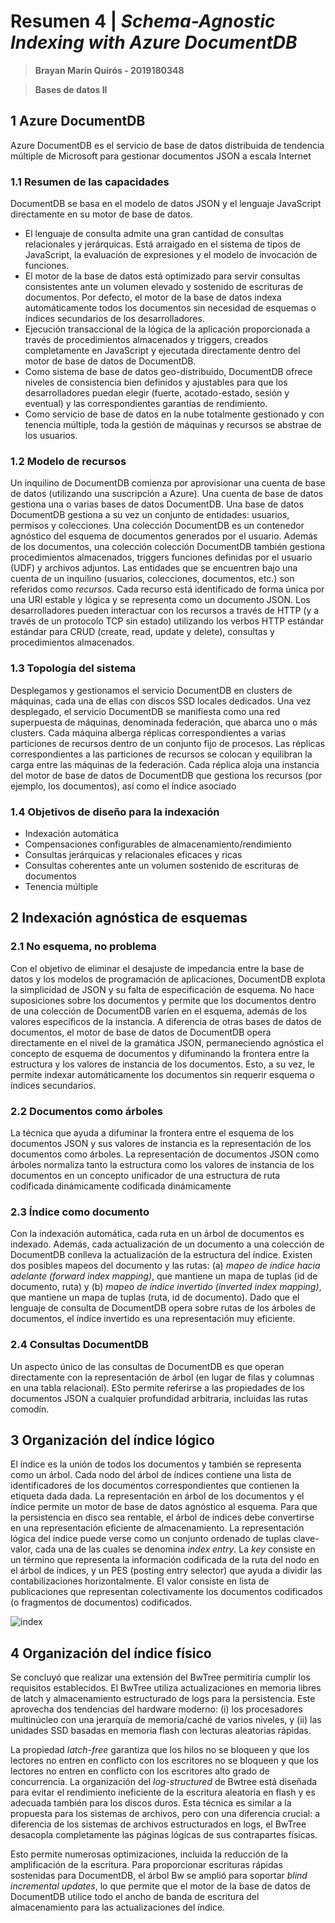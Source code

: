 # Resumen 4 | _Schema-Agnostic Indexing with Azure DocumentDB_

>**Brayan Marín Quirós - 2019180348**

>**Bases de datos II**

## 1 Azure DocumentDB
Azure DocumentDB es el servicio de base de datos distribuida de tendencia múltiple de Microsoft para gestionar documentos JSON a escala Internet 

### 1.1 Resumen de las capacidades
DocumentDB se basa en el modelo de datos JSON y el lenguaje JavaScript directamente en su motor de base de datos.

- El lenguaje de consulta admite una gran cantidad de consultas relacionales y jerárquicas. Está arraigado en el sistema de tipos de JavaScript, la evaluación de expresiones y el modelo de invocación de funciones.
- El motor de la base de datos está optimizado para servir consultas consistentes ante un volumen elevado y sostenido de escrituras de documentos. Por defecto, el motor de la base de datos indexa automáticamente todos los documentos sin necesidad de esquemas o índices secundarios de los desarrolladores.
- Ejecución transaccional de la lógica de la aplicación proporcionada a través de procedimientos almacenados y triggers, creados completamente en JavaScript y ejecutada directamente dentro del motor de base de datos de DocumentDB.
- Como sistema de base de datos geo-distribuido, DocumentDB ofrece niveles de consistencia bien definidos y ajustables para que los desarrolladores puedan elegir (fuerte, acotado-estado, sesión y eventual) y las correspondientes garantías de rendimiento.
- Como servicio de base de datos en la nube totalmente gestionado y con tenencia múltiple, toda la gestión de máquinas y recursos se abstrae de los usuarios. 

### 1.2 Modelo de recursos
Un inquilino de DocumentDB comienza por aprovisionar una cuenta de base de datos (utilizando una suscripción a Azure). Una cuenta de base de datos gestiona una o varias bases de datos DocumentDB. Una base de datos DocumentDB gestiona a su vez un conjunto de entidades: usuarios, permisos y colecciones. Una colección DocumentDB es un contenedor agnóstico del esquema de documentos generados por el usuario. Además de los documentos, una colección colección DocumentDB también gestiona procedimientos almacenados, triggers funciones definidas por el usuario (UDF) y archivos adjuntos. Las entidades que se encuentren bajo una cuenta de un inquilino (usuarios, colecciones, documentos, etc.) son referidos como _recursos_. Cada recurso está identificado de forma única por una URI estable y lógica y se representa como un documento JSON. Los desarrolladores pueden interactuar con los recursos a través de HTTP (y a través de un protocolo TCP sin estado) utilizando los verbos HTTP estándar estándar para CRUD (create, read, update y delete), consultas y procedimientos almacenados.

### 1.3 Topología del sistema
Desplegamos y gestionamos el servicio DocumentDB en clusters de máquinas, cada una de ellas con discos SSD locales dedicados. Una vez desplegado, el servicio DocumentDB se manifiesta como una red superpuesta de máquinas, denominada federación, que abarca uno o más clusters. Cada máquina alberga réplicas correspondientes a varias particiones de recursos dentro de un conjunto fijo de procesos. Las réplicas correspondientes a las particiones de recursos se colocan y equilibran la carga entre las máquinas de la federación. Cada réplica aloja una instancia del motor de base de datos de DocumentDB que gestiona los recursos (por ejemplo, los documentos), así como el índice asociado

### 1.4 Objetivos de diseño para la indexación
- Indexación automática
- Compensaciones configurables de almacenamiento/rendimiento
- Consultas jerárquicas y relacionales eficaces y ricas
- Consultas coherentes ante un volumen sostenido de escrituras de documentos 
- Tenencia múltiple


## 2 Indexación agnóstica de esquemas

### 2.1 No esquema, no problema
Con el objetivo de eliminar el desajuste de impedancia entre la base de datos y los modelos de programación de aplicaciones, DocumentDB explota la simplicidad de JSON y su falta de especificación de esquema. No hace suposiciones sobre los documentos y permite que los documentos dentro de una colección de DocumentDB varíen en el esquema, además de los valores específicos de la instancia. A diferencia de otras bases de datos de documentos, el motor de base de datos de DocumentDB opera directamente en el nivel de la gramática JSON, permaneciendo agnóstica el concepto de esquema de documentos y difuminando la frontera entre la estructura y los valores de instancia de los documentos. Esto, a su vez, le permite indexar automáticamente los documentos sin requerir esquema o índices secundarios. 

### 2.2 Documentos como árboles

La técnica que ayuda a difuminar la frontera entre el esquema de los documentos JSON y sus valores de instancia es la representación de los documentos como árboles. La representación de documentos JSON como árboles normaliza tanto la estructura como los valores de instancia de los documentos en un concepto unificador de una estructura de ruta codificada dinámicamente codificada dinámicamente

### 2.3 Índice como documento

Con la indexación automática, cada ruta en un árbol de documentos es indexado. Además, cada actualización de un documento a una colección de DocumentDB conlleva la actualización de la estructura del índice. Existen dos posibles mapeos del documento y las rutas: (a) _mapeo de índice hacia adelante (forward index mapping)_, que mantiene un mapa de tuplas (id de documento, ruta) y (b) _mapeo de índice invertido (inverted index mapping)_, que mantiene un mapa de tuplas (ruta, id de documento). Dado que el lenguaje de consulta de DocumentDB opera sobre rutas de los árboles de documentos, el índice invertido es una representación muy eficiente.  

### 2.4 Consultas DocumentDB

Un aspecto único de las consultas de DocumentDB es que operan directamente con la representación de árbol (en lugar de filas y columnas en una tabla relacional). ESto permite referirse a las propiedades de los documentos JSON a cualquier profundidad arbitraria, incluidas las rutas comodín.

## 3 Organización del índice lógico

El índice es la unión de todos los documentos y también se representa como un árbol. Cada nodo del árbol de índices contiene una lista de identificadores de los documentos correspondientes que contienen la etiqueta dada dada. La representación en árbol de los documentos y el índice permite un motor de base de datos agnóstico al esquema. Para que la persistencia en disco sea rentable, el árbol de índices debe convertirse en una representación eficiente de almacenamiento. La representación lógica del índice puede verse como un conjunto ordenado de tuplas clave-valor, cada una de las cuales se denomina _index entry_. La _key_ consiste en un término que representa la información codificada de la ruta del nodo en el árbol de índices, y un PES (posting entry selector) que ayuda a dividir las contabilizaciones horizontalmente. El valor consiste en lista de publicaciones que representan colectivamente los documentos codificados (o fragmentos de documentos) codificados.

![index](https://www.dropbox.com/s/39r67gfeje5n28o/resumen4.png?dl=1)

## 4 Organización del índice físico

Se concluyó que realizar una extensión del BwTree permitiría cumplir los requisitos establecidos. El BwTree utiliza actualizaciones en memoria libres de latch y almacenamiento estructurado de logs para la persistencia. Este aprovecha dos tendencias del hardware moderno: (i) los procesadores multinúcleo con una jerarquía de memoria/caché de varios niveles, y (ii) las unidades SSD basadas en memoria flash con lecturas aleatorias rápidas. 

La propiedad _latch-free_ garantiza que los hilos no se bloqueen y que los lectores no entren en conflicto con los escritores no se bloqueen y que los lectores no entren en conflicto con los escritores alto grado de concurrencia. La organización del _log-structured_ de Bwtree está diseñada para evitar el rendimiento ineficiente de la escritura aleatoria en flash y es adecuada también para los discos duros. Esta técnica es similar a la propuesta para los sistemas de archivos, pero con una diferencia crucial: a diferencia de los sistemas de archivos estructurados en logs, el BwTree desacopla completamente las páginas lógicas de sus contrapartes físicas. 

Esto permite numerosas optimizaciones, incluida la reducción de la amplificación de la escritura. Para proporcionar escrituras rápidas sostenidas para DocumentDB, el árbol Bw se amplió para soportar _blind incremental updates_, lo que permite que el motor de la base de datos de DocumentDB utilice todo el ancho de banda de escritura del almacenamiento para las actualizaciones del índice. 


[//]: # (These are reference links used in the body of this note and get stripped out when the markdown processor does its job. There is no need to format nicely because it shouldn't be seen. Thanks SO - http://stackoverflow.com/questions/4823468/store-comments-in-markdown-syntax)

   [dill]: <https://github.com/joemccann/dillinger>
   [git-repo-url]: <https://github.com/joemccann/dillinger.git>
   [john gruber]: <http://daringfireball.net>
   [df1]: <http://daringfireball.net/projects/markdown/>
   [markdown-it]: <https://github.com/markdown-it/markdown-it>
   [Ace Editor]: <http://ace.ajax.org>
   [node.js]: <http://nodejs.org>
   [Twitter Bootstrap]: <http://twitter.github.com/bootstrap/>
   [jQuery]: <http://jquery.com>
   [@tjholowaychuk]: <http://twitter.com/tjholowaychuk>
   [express]: <http://expressjs.com>
   [AngularJS]: <http://angularjs.org>
   [Gulp]: <http://gulpjs.com>

   [PlDb]: <https://github.com/joemccann/dillinger/tree/master/plugins/dropbox/README.md>
   [PlGh]: <https://github.com/joemccann/dillinger/tree/master/plugins/github/README.md>
   [PlGd]: <https://github.com/joemccann/dillinger/tree/master/plugins/googledrive/README.md>
   [PlOd]: <https://github.com/joemccann/dillinger/tree/master/plugins/onedrive/README.md>
   [PlMe]: <https://github.com/joemccann/dillinger/tree/master/plugins/medium/README.md>
   [PlGa]: <https://github.com/RahulHP/dillinger/blob/master/plugins/googleanalytics/README.md>
